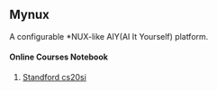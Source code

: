 ## Mynux

A configurable *NUX-like AIY(AI It Yourself) platform.


#### Online Courses Notebook
1. [Standford cs20si](https://web.stanford.edu/class/cs20si/syllabus.html)
